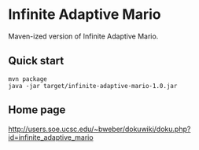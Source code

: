 # Infinite Adaptive Mario

Maven-ized version of Infinite Adaptive Mario.

## Quick start

	mvn package
	java -jar target/infinite-adaptive-mario-1.0.jar

## Home page

http://users.soe.ucsc.edu/~bweber/dokuwiki/doku.php?id=infinite_adaptive_mario
